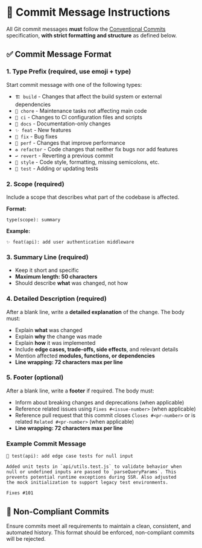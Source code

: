 # 📝 Commit Message Instructions

All Git commit messages **must** follow the
[Conventional Commits](https://www.conventionalcommits.org/) specification,
**with strict formatting and structure** as defined below.

## ✅ Commit Message Format

### 1. Type Prefix (required, use emoji + type)

Start commit message with one of the following types:

- `🏗️ build` - Changes that affect the build system or external dependencies
- `🔧 chore` - Maintenance tasks not affecting main code
- `👷 ci` - Changes to CI configuration files and scripts
- `📝 docs` - Documentation-only changes
- `✨ feat` - New features
- `🐛 fix` - Bug fixes
- `🚀 perf` - Changes that improve performance
- `♻️ refactor` - Code changes that neither fix bugs nor add features
- `↩️ revert` - Reverting a previous commit
- `🎨 style` - Code style, formatting, missing semicolons, etc.
- `🧪 test` - Adding or updating tests

### 2. Scope (required)

Include a scope that describes what part of the codebase is affected.

**Format:**

```plaintext
type(scope): summary
```

**Example:**

```plaintext
✨ feat(api): add user authentication middleware
```

### 3. Summary Line (required)

- Keep it short and specific
- **Maximum length: 50 characters**
- Should describe **what** was changed, not how

### 4. Detailed Description (required)

After a blank line, write a **detailed explanation** of the change. The body
must:

- Explain **what** was changed
- Explain **why** the change was made
- Explain **how** it was implemented
- Include **edge cases, trade-offs, side effects**, and relevant details
- Mention affected **modules, functions, or dependencies**
- **Line wrapping: 72 characters max per line**

### 5. Footer (optional)

After a blank line, write a **footer** if required. The body must:

- Inform about breaking changes and deprecations (when applicable)
- Reference related issues using `Fixes #<issue-number>` (when applicable)
- Reference pull request that this commit closes `Closes #<pr-number>` or is
  related `Related #<pr-number>` (when applicable)
- **Line wrapping: 72 characters max per line**

### Example Commit Message

```plaintext
🧪 test(api): add edge case tests for null input

Added unit tests in `api/utils.test.js` to validate behavior when
null or undefined inputs are passed to `parseQueryParams`. This
prevents potential runtime exceptions during SSR. Also adjusted
the mock initialization to support legacy test environments.

Fixes #101
```

## 🚫 Non-Compliant Commits

Ensure commits meet all requirements to maintain a clean, consistent, and
automated history. This format should be enforced, non-compliant commits will be
rejected.

